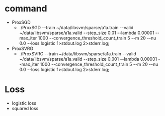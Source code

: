 # command
- ProxSGD
	- ./ProxSGD --train ~/data/libsvm/sparse/a1a.train --valid ~/data/libsvm/sparse/a1a.valid --step_size 0.01 --lambda 0.00001 --max_iter 1000 --convergence_threshold_count_train 5 --m 20 --nu 0.0 --loss logistic 1>stdout.log 2>stderr.log;
- ProxSVRG
	- ./ProxSVRG --train ~/data/libsvm/sparse/a1a.train --valid ~/data/libsvm/sparse/a1a.valid --step_size 0.001 --lambda 0.00001 --max_iter 1000 --convergence_threshold_count_train 5 --m 20 --nu 0.0 --loss logistic 1>stdout.log 2>stderr.log;

# Loss
- logistic loss
- squared loss
